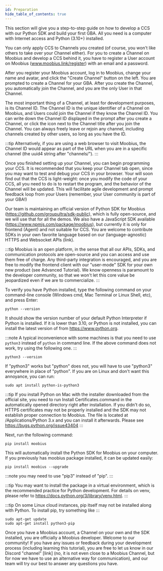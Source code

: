 ```yaml
---
id: Preparation
hide_table_of_contents: true
---
```


This section will give you a step-to-step guide on how to develop a CCS with our Python SDK and build your first GBA. All you need is a computer with Internet access and Python (3.10+) installed.

You can only apply CCS to Channels you created (of course, you won't like others to take over your Channel either). For you to create a Channel on Moobius and develop a CCS behind it, you have to register a User account on Moobius (www.moobius.link/register) with an email and a password.

After you register your Moobius account, log in to Moobius, change your name and avatar, and click the "Create Channel" button on the left. You are prompted to create a Channel for your GBA. After you create the Channel, you automatically join the Channel, and you are the only User in that Channel.

The most important thing of a Channel, at least for development purposes, is its Channel ID. The Channel ID is the unique identifier of a Channel on Moobius, and Users could join the Channel if they know the Channel ID. You can write down the Channel ID displayed in the prompt after you create a Channel, or click the icon next to the Channel title after you join the Channel. You can always freely leave or rejoin any channel, including channels created by other users, so long as you have the ID.

:::tip
Alternatively, if you are using a web browser to visit Moobius, the Channel ID would appear as part of the URL when you are in a specific channel (the uuid4 string after "channels/").
:::

Once you finished setting up your Channel, you can begin programming your CCS. It is recommended that you keep your Channel tab open, since you may want to test and debug your CCS in your browser. Your will soon find out that the CCS is light-weight: once you modify the code of your CCS, all you need to do is to restart the program, and the behavior of the Channel will be updated. This will facilitate agile development and prompt feedback loop from your Users (remember, your User community is part of your GBA!)

Our team is maintaining an official version of Python SDK for Moobius (https://github.com/groupultra/sdk-public), which is fully open-source, and we will use that for all the demos. We also have a JavaScript SDK available (https://www.npmjs.com/package/moobius), but currently it is only for frontend (Agent) and not suitable for CCS. You are welcome to contribute SDKs in your own favorite language based on our (language-agnostic) HTTPS and Websocket APIs (link).

:::tip
Moobius is an open platform, in the sense that all our APIs, SDKs, and communication protocols are open-source and you can access and use them free of charge. Any third-party integration is encouraged, and you are free to modify the frontend client with our "user-mode" SDK for your own new product (see Advanced Tutorial). We know openness is paramount to the developer community, so that we won't let this core value be jeopardized even if we are to commercialize.
:::

To verify you have Python installed, type the following command on your command-line console (Windows cmd, Mac Terminal or Linux Shell, etc), and press Enter:

```shell
python --version
```

It should show the version number of your default Python Interpreter if Python is installed. If it is lower than 3.10, or Python is not installed, you can install the latest version of from https://www.python.org.

:::note
A typical inconvenience with some machines is that you need to use `python3` instead of `python` in command line. If the above command does not work, try using the following one.
:::

```shell
python3 --version
```

If "python3" works but "python" does not, you will have to use "python3" everywhere in place of "python". If you are on Linux and don't want this annoyance, you can run:

```shell
sudo apt install python-is-python3
```

:::tip
If you install Python on Mac with the installer downloaded from the official site, you need to run Install Certificates.command in the automatically opened directory right after installation. If you didn't do so, HTTPS certificates may not be properly installed and the SDK may not establish proper connection to Moobius. The file is located at /Applications/Python 3.x and you can install it afterwards. Please see https://bugs.python.org/issue43404
:::

Next, run the following command:

```shell
pip install moobius
```

This will automatically install the Python SDK for Moobius on your computer. If you previously has moobius package installed, it can be updated easily:

```shell
pip install moobius --upgrade
```

:::note
you may need to use "pip3" instead of "pip".
:::

:::tip
You may want to install the package in a virtual environment, which is the recommended practice for Python development. For details on venv, please refer to https://docs.python.org/3/library/venv.html.
:::

:::tip
On some Linux cloud instances, pip itself may not be installed along with Python. To install pip, try something like
:::

```shell
sudo apt-get update
sudo apt-get install python3-pip
```

Once you have a Moobius account, a Channel on your own and the SDK installed, you are officially a Moobius developer. Welcome to our community! If you have any issues or feedback during your development process (including learning this tutorial), you are free to let us know in our Discord "channel" [link] (no, it is not even close to a Moobius Channel, but for now we have to use an alternative way for communication), and our team will try our best to answer any questions you have.

<!-- <DocsCards>
    <DocsCard header="Run Demo" href="/tutorial-basics/Run Demo" img="/icons/feature-component-actionsheet-icon.png"></DocsCard>
    <DocsCard header="Characters" href="/tutorial-basics/Characters" img="/icons/feature-component-actionsheet-icon.png"> </DocsCard>
    <DocsCard header="Messages" href="/tutorial-basics/Messages" img="/icons/feature-component-actionsheet-icon.png"></DocsCard>
    <DocsCard header="Canvas, Button and Context Menu" href="/tutorial-basics/Canvas, Button and Context Menu" img="/icons/feature-component-actionsheet-icon.png"></DocsCard>
    <DocsCard header="Miscellaneous Actions" href="/tutorial-basics/Miscellaneous Actions" img="/icons/feature-component-actionsheet-icon.png"></DocsCard>
    <DocsCard header="Life Cycle" href="/tutorial-basics/Life Cycle" img="/icons/feature-component-actionsheet-icon.png"></DocsCard>
</DocsCards> -->
